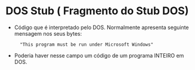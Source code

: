 DOS Stub ( Fragmento do Stub DOS)
====================================


- Código que é interpretado pelo DOS. Normalmente apresenta seguinte mensagem nos seus bytes:

		"This program must be run under Microsoft Windows"

- Poderia haver nesse campo um código de um programa INTEIRO em DOS.


